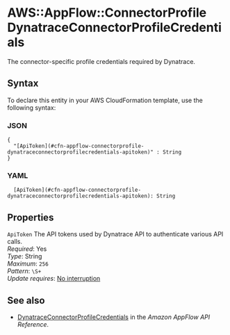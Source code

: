 # AWS::AppFlow::ConnectorProfile DynatraceConnectorProfileCredentials<a name="aws-properties-appflow-connectorprofile-dynatraceconnectorprofilecredentials"></a>

The connector\-specific profile credentials required by Dynatrace\.

## Syntax<a name="aws-properties-appflow-connectorprofile-dynatraceconnectorprofilecredentials-syntax"></a>

To declare this entity in your AWS CloudFormation template, use the following syntax:

### JSON<a name="aws-properties-appflow-connectorprofile-dynatraceconnectorprofilecredentials-syntax.json"></a>

```
{
  "[ApiToken](#cfn-appflow-connectorprofile-dynatraceconnectorprofilecredentials-apitoken)" : String
}
```

### YAML<a name="aws-properties-appflow-connectorprofile-dynatraceconnectorprofilecredentials-syntax.yaml"></a>

```
  [ApiToken](#cfn-appflow-connectorprofile-dynatraceconnectorprofilecredentials-apitoken): String
```

## Properties<a name="aws-properties-appflow-connectorprofile-dynatraceconnectorprofilecredentials-properties"></a>

`ApiToken` <a name="cfn-appflow-connectorprofile-dynatraceconnectorprofilecredentials-apitoken"></a>
The API tokens used by Dynatrace API to authenticate various API calls\.  
_Required_: Yes  
_Type_: String  
_Maximum_: `256`  
_Pattern_: `\S+`  
_Update requires_: [No interruption](https://docs.aws.amazon.com/AWSCloudFormation/latest/UserGuide/using-cfn-updating-stacks-update-behaviors.html#update-no-interrupt)

## See also<a name="aws-properties-appflow-connectorprofile-dynatraceconnectorprofilecredentials--seealso"></a>

- [DynatraceConnectorProfileCredentials](https://docs.aws.amazon.com/appflow/1.0/APIReference/API_DynatraceConnectorProfileCredentials.html) in the _Amazon AppFlow API Reference_\.
